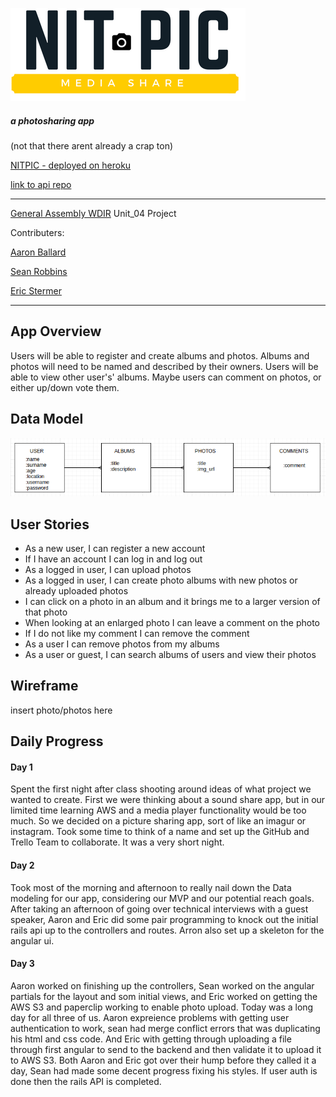 ![nitpic pic](img/NITPIC.png)
##### a photosharing app
(not that there arent already a crap ton)

[NITPIC - deployed on heroku](https://nitpic-app-ui.herokuapp.com)

[link to api repo](https://github.com/estermer/nitpic-api)

---

[General Assembly WDIR](https://generalassemb.ly/) Unit_04 Project

Contributers:

  [Aaron Ballard](https://github.com/mraballard)

  [Sean Robbins](https://github.com/starvingartist88)

  [Eric Stermer](https://github.com/estermer)

---

## App Overview
Users will be able to register and create albums and photos. Albums and photos will need to be named and described by their owners. Users will be able to view other user's' albums. Maybe users can comment on photos, or either up/down vote them.

## Data Model
![data model](img/data-erd.png)

## User Stories

+ As a new user, I can register a new account
+ If I have an account I can log in and log out
+ As a logged in user, I can upload photos
+ As a logged in user, I can create photo albums with new photos or already uploaded photos
+ I can click on a photo in an album and it brings me to a larger version of that photo
+ When looking at an enlarged photo I can leave a comment on the photo
+ If I do not like my comment I can remove the comment
+ As a user I can remove photos from my albums
+ As a user or guest, I can search albums of users and view their photos


## Wireframe

insert photo/photos here

## Daily Progress

#### Day 1
Spent the first night after class shooting around ideas of what project we wanted to create. First we were thinking about a sound share app, but in our limited time learning AWS and a media player functionality would be too much. So we decided on a picture sharing app, sort of like an imagur or instagram. Took some time to think of a name and set up the GitHub and Trello Team to collaborate. It was a very short night.

#### Day 2
Took most of the morning and afternoon to really nail down the Data modeling for our app, considering our MVP and our potential reach goals. After taking an afternoon of going over technical interviews with a guest speaker, Aaron and Eric did some pair programming to knock out the initial rails api up to the controllers and routes. Arron also set up a skeleton for the angular ui. 

#### Day 3
Aaron worked on finishing up the controllers, Sean worked on the angular partials for the layout and som initial views, and Eric worked on getting the AWS S3 and paperclip working to enable photo upload. Today was a long day for all three of us. Aaron expreience problems with getting user authentication to work, sean had merge conflict errors that was duplicating his html and css code. And Eric with getting through uploading a file through first angular to send to the backend and then validate it to upload it to AWS S3. Both Aaron and Eric got over their hump before they called it a day, Sean had made some decent progress fixing his styles. If user auth is done then the rails API is completed.
